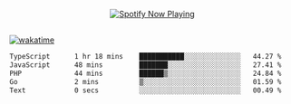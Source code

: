 

<p align="center">
  <a href="https://open.spotify.com/user/31ljmyymhthokwewwcd6dsdmvprm" target="_blank"><img src="https://novatorem-psi-rosy.vercel.app/api/spotify" alt="Spotify Now Playing"/></a>
</p>

##

[![wakatime](https://wakatime.com/badge/user/87646243-158a-4241-a3cb-668e1fa2dbb8.svg)](https://wakatime.com/@87646243-158a-4241-a3cb-668e1fa2dbb8)
<!--START_SECTION:waka-->

```txt
TypeScript      1 hr 18 mins    ███████████░░░░░░░░░░░░░░   44.27 %
JavaScript      48 mins         ███████░░░░░░░░░░░░░░░░░░   27.41 %
PHP             44 mins         ██████▒░░░░░░░░░░░░░░░░░░   24.84 %
Go              2 mins          ▒░░░░░░░░░░░░░░░░░░░░░░░░   01.59 %
Text            0 secs          ░░░░░░░░░░░░░░░░░░░░░░░░░   00.49 %
```

<!--END_SECTION:waka-->
